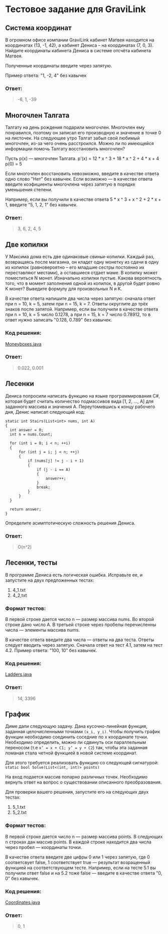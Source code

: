 # Тестовое задание для GraviLink

## Система координат
В огромном офисе компании GraviLink кабинет Матвея находится на координатах (13, -1, 42), а кабинет Дениса – на координатах (7, 0, 3). Найдите координаты кабинета Дениса в системе отсчёта кабинета Матвея.

Полученные координаты введите через запятую.

Пример ответа: "1, -2, 4" без кавычек

### Ответ: 
> -6, 1, -39

## Многочлен Талгата
Талгату на день рождения подарили многочлен. Многочлен ему понравился, поэтому он записал его производную и значение в точке 0 на листочек. На следующее утро Талгат забыл свой любимый многочлен, из-за чего очень расстроился. Можно ли по имеющейся информации помочь Талгату восстановить многочлен?

Пусть p(x) — многочлен Талгата.
p'(x) = 12 * x ^ 3 + 18 * x ^ 2 + 4 * x + 4
p(0) = 5

Если многочлен восстановить невозможно, введите в качестве ответа одно слово "Нет" без кавычек.
Если возможно — в качестве ответа введите коэфициенты многочлена через запятую в порядке уменьшения степени.

Например, если вы получили в качестве ответа 5 * x ^ 3 + x ^ 2 + 2 * x + 1, введите "5, 1, 2, 1" без кавычек.

### Ответ: 
> 3, 6, 2, 4, 5

## Две копилки
У Максима дома есть две одинаковые свиньи-копилки. Каждый раз, возвращаясь после магазина, он кладет одну монетку из сдачи в одну из копилок (равновероятно – его младшие сестры постоянно их переставляют местами), а оставшиеся отдает маме. В копилку может поместиться N монет. Изначально копилки пустые. Какова вероятность того, что в момент заполнения одной из копилок, в другой будет ровно K монет? Выведите формулу для произвольных N и K.

В качестве ответа напишите два числа через запятую: сначала ответ при n = 10, k = 5, затем при n = 15, k = 7. Ответы округлите до трёх знаков после запятой.
Например, если вы получили в качестве ответа при n = 10, k = 5 число 0.1278, а при n = 15, k = 7 число 0.78912, то в ответ нужно записать "0.128, 0.789" без кавычек.

### Код решения:
[Moneyboxes.java](https://github.com/Dziodzi/testAssigment_Gravilink/blob/master/src/main/java/org/example/Moneyboxes.java)

### Ответ: 
> 0.022, 0.001

## Лесенки
Дениса попросили написать функцию на языке программирования С#, которая будет считать количество подмассивов вида [1, 2, ..., А] для заданного массива и значения А. Переутомившись к концу рабочего дня, Денис написал следующий код:

    static int Stairs(List<int> nums, int A)
    {
      int answer = 0;
      int n = nums.Count;

      for (int i = 0; i < n; ++i)
      {
          for (int j = i; j < n; ++j)
          {
              if (nums[j] != j - i + 1)
              {
                  if (j - i == A)
                  {
                      answer++;
                  }
                  break;
              }
          }
      }

      return answer;
    }

Определите асимптотическую сложность решения Дениса.

### Ответ: 
> O(n^2)

## Лесенки, тесты
В программе Дениса есть логическая ошибка. Исправьте ее, и запустите на двух предложенных тестах: 
1. 4_1.txt
2. 4_2,txt

### Формат тестов:
В первой строке дается число n — размер массива nums. Во второй строке дано число A. В третьей строке через пробелы перечисленны числа — элементы массива nums.

В качестве ответа введите два числа — ответы на два теста. Ответы следует вводить через запятую. Сначала ответ на тест 4.1, затем на тест 4.2. 
Пример ответа: "100, 10" без кавычек.

### Код решения:
[Ladders.java](https://github.com/Dziodzi/testAssigment_Gravilink/blob/master/src/main/java/org/example/Ladders.java)

### Ответ: 
> 14, 3396

## График
Диме дали следующую задачу. Дана кусочно-линейная функция, заданная целочисленными точками `(x_i, y_i)`. Чтобы получить график функции необходимо соединить соседние по х координате точки. Необходимо определить, можно ли сдвинуть оси параллельным переносом (т.е `x’ = x + C1; y’ = y + C2`) так, чтобы эта заданная ломаная стала четной функцией в новой системе координат.

Для этого требуется реализовать функцию со следующей сигнатурой:
`static bool Solve(List<(int, int)> points)`

На вход подается массив попарно различных точек. Необходимо вернуть ответ на вопрос о существовании описанного преобразования.

Для проверки вашего решения, запустите его на следующих двух тестах:

1. 5_1.txt
2. 5_2.txt

### Формат тестов:
В первой строке дается число n — размер массива points.
В следующих n строках дан массив points. В каждой строке находится два числа через пробел — координаты точки.

В качестве ответа введите две цифры 0 или 1 через запятую, где 0 соответсвует false, 1 соответствует true — результат возращенный функцией на соответствующем тесте.
Например, если на тесте 5.1 вы получили ответ false и на 5.2 тоже false — введите в качестве ответа "0, 0" без кавычек.

### Код решения:
[Coordinates.java](https://github.com/Dziodzi/testAssigment_Gravilink/blob/master/src/main/java/org/example/Coordinates.java)

### Ответ: 
> 0, 1
